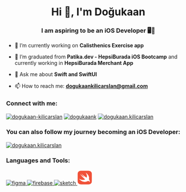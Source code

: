 <h1 align="center">Hi 👋, I'm Doğukaan </h1>
<h3 align="center">I am aspiring to be an iOS Developer 🖥📲</h3>

- 🔭 I’m currently working on **Calisthenics Exercise app**

- 🌱 I’m graduated from **Patika.dev - HepsiBurada iOS Bootcamp** and currently working in **HepsiBurada Merchant App**

- 💬 Ask me about **Swift and SwiftUI**

- 📫 How to reach me:  **dogukaankilicarslan@gmail.com**

<h3 align="left">Connect with me:</h3>
<p align="left">
<a href="https://linkedin.com/in/dogukaan-kilicarslan" target="blank"><img align="center" src="https://raw.githubusercontent.com/rahuldkjain/github-profile-readme-generator/master/src/images/icons/Social/linked-in-alt.svg" alt="dogukaan-kilicarslan" height="30" width="40" /></a>
<a href="https://fb.com/dogukaank" target="blank"><img align="center" src="https://raw.githubusercontent.com/rahuldkjain/github-profile-readme-generator/master/src/images/icons/Social/facebook.svg" alt="dogukaank" height="30" width="40" /></a>
<a href="https://instagram.com/dogukaan.kilicarslan" target="blank"><img align="center" src="https://raw.githubusercontent.com/rahuldkjain/github-profile-readme-generator/master/src/images/icons/Social/instagram.svg" alt="dogukaan.kilicarslan" height="30" width="40" /></a>
  <h3 align="left">You can also follow my journey becoming an iOS Developer:</h3>
<a href="https://instagram.com/MyDevelopmentJourney" target="blank"><img align="center" src="https://raw.githubusercontent.com/rahuldkjain/github-profile-readme-generator/master/src/images/icons/Social/instagram.svg" alt="dogukaan.kilicarslan" height="30" width="40" /></a>
</p>

<h3 align="left">Languages and Tools:</h3>
<p align="left"> <a href="https://www.figma.com/" target="_blank"> <img src="https://www.vectorlogo.zone/logos/figma/figma-icon.svg" alt="figma" width="40" height="40"/> </a> <a href="https://firebase.google.com/" target="_blank"> <img src="https://www.vectorlogo.zone/logos/firebase/firebase-icon.svg" alt="firebase" width="40" height="40"/> </a> <a href="https://www.sketch.com/" target="_blank"> <img src="https://www.vectorlogo.zone/logos/sketchapp/sketchapp-icon.svg" alt="sketch" width="40" height="40"/> </a> <a href="https://developer.apple.com/swift/" target="_blank"> <img src="https://raw.githubusercontent.com/devicons/devicon/master/icons/swift/swift-original.svg" alt="swift" width="40" height="40"/> </a> </p>

